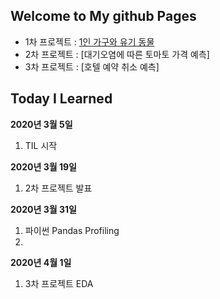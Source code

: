 ## Welcome to My github Pages

- 1차 프로젝트 : [1인 가구와 유기 동물](smilerrr.github.io/portfolio/project1_ver3.html)
- 2차 프로젝트 : [대기오염에 따른 토마토 가격 예측]
- 3차 프로젝트 : [호텔 예약 취소 예측]

## Today I Learned

**2020년 3월 5일**
1. TIL 시작

**2020년 3월 19일**
1. 2차 프로젝트 발표

**2020년 3월 31일**
1. 파이썬 Pandas Profiling
2. 

**2020년 4월 1일**
1. 3차 프로젝트 EDA

